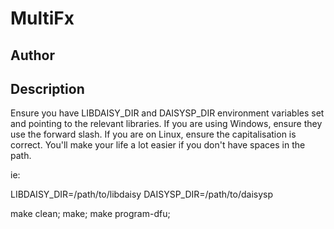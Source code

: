 # MultiFx

## Author

<!-- Insert Your Name Here -->

## Description

<!-- Describe your example here -->

Ensure you have LIBDAISY_DIR and DAISYSP_DIR environment variables set and pointing to the relevant libraries. If you are using Windows, ensure they use the forward slash. If you are on Linux, ensure the capitalisation is correct. You'll make your life a lot easier if you don't have spaces in the path.

ie:

LIBDAISY_DIR=/path/to/libdaisy
DAISYSP_DIR=/path/to/daisysp

make clean; make; make program-dfu;